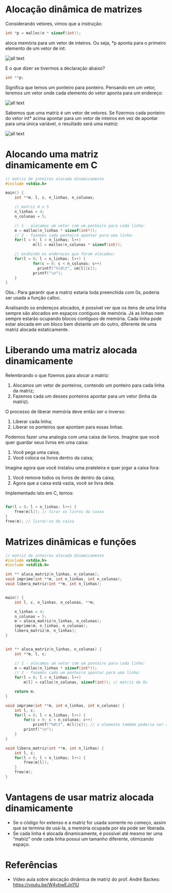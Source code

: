 # Alocação dinâmica de matrizes

Considerando vetores, vimos que a instrução:

```c
int *p = malloc(n * sizeof(int)); 
```

aloca memória para um vetor de inteiros. Ou seja, *p aponta para o primeiro elemento de um vetor de int:

![all text](https://github.com/emanoelim/algoritmos_e_estruturas_de_dados/blob/master/img/vetor_dinamico.png)

E o que dizer se tivermos a declaração abaixo?

```c
int **p;
```

Significa que temos um ponteiro para ponteiro. Pensando em um vetor, teremos um vetor onde cada elemento do vetor aponta para um 
endereço:

![all text](https://github.com/emanoelim/algoritmos_e_estruturas_de_dados/blob/master/img/vetor_de_ponteiros.png)

Sabemos que uma matriz é um vetor de vetores. Se fizermos cada ponteiro do vetor int* acima apontar para um vetor de inteiros 
em vez de apontar para uma única variável, o resultado será uma matriz:

![all text](https://github.com/emanoelim/algoritmos_e_estruturas_de_dados/blob/master/img/matriz_dinamica.png)

# Alocando uma matriz dinamicamente em C

```c
// matriz de inteiros alocada dinamicamente
#include <stdio.h>

main() {
    int **m, l, c, n_linhas, n_colunas;

    // matriz 4 x 5
    n_linhas = 4;
    n_colunas = 5;

    // 1 - alocamos um vetor com um ponteiro para cada linha:
    m = malloc(n_linhas * sizeof(int*));
    // 2 - fazemos cada ponteiro apontar para uma linha:
    for(l = 0; l < n_linhas; l++)
            m[l] = malloc(n_colunas * sizeof(int));

    // exibindo os endereços que foram alocados:
    for(l = 0; l < n_linhas; l++) {
            for(c = 0; c < n_colunas; c++)
              printf("%ld\t", &m[l][c]);
            printf("\n");
    }
}
```

Obs.: Para garantir que a matriz estaria toda preenchida com 0s, poderia ser usada a função calloc.

Analisando os endereços alocados, é possível ver que os itens de uma linha sempre são alocados em espaços contíguos de memória. Já as linhas nem sempre estarão ocupando blocos contíguos de memória. Cada linha pode estar alocada em um bloco bem distante um do outro, diferente de uma matriz alocada estaticamente.

# Liberando uma matriz alocada dinamicamente

Relembrando o que fizemos para alocar a matriz:

1. Alocamos um vetor de ponteiros, contendo um ponteiro para cada linha da matriz;
2. Fazemos cada um desses ponteiros apontar para um vetor (linha da matriz).
    
O processo de liberar memória deve então ser o inverso:
1. Liberar cada linha;
2. Liberar os ponteiros que apontam para essas linhas.    

Podemos fazer uma analogia com uma caixa de livros. Imagine que você quer guardar seus livros em uma caixa:

1. Você pega uma caixa;
2. Você coloca os livros dentro da caixa;

Imagine agora que você instalou uma prateleira e quer jogar a caixa fora:

1. Você remove todos os livros de dentro da caixa;
2. Agora que a caixa está vazia, você se livra dela.

Implementado isto em C, temos:

```c

for(l = 0; l < n_linhas; l++) {
    free(m[l]); // tirar os livros da caixa
}
free(m); // livrar-se da caixa
```

# Matrizes dinâmicas e funções

```c
// matriz de inteiros alocada dinamicamente
#include <stdio.h>
#include <stdlib.h>

int ** aloca_matriz(n_linhas, n_colunas);
void imprime(int **m, int n_linhas, int n_colunas);
void libera_matriz(int **m, int n_linhas);


main() {
    int l, c, n_linhas, n_colunas, **m;

    n_linhas = 4;
    n_colunas = 5;
    m = aloca_matriz(n_linhas, n_colunas);
    imprime(m, n_linhas, n_colunas);
    libera_matriz(m, n_linhas);
}


int ** aloca_matriz(n_linhas, n_colunas) {
    int **m, l, c;

    // 1 - alocamos um vetor com um ponteiro para cada linha:
    m = malloc(n_linhas * sizeof(int*));
    // 2 - fazemos cada um ponteiro apontar para uma linha:
    for(l = 0; l < n_linhas; l++)
        m[l] = calloc(n_colunas, sizeof(int)); // matriz de 0s

    return m;
}

void imprime(int **m, int n_linhas, int n_colunas) {
    int l, c;
    for(l = 0; l < n_linhas; l++) {
        for(c = 0; c < n_colunas; c++)
            printf("%d\t", m[l][c]); // o elemento também poderia ser acessado através de: *(*(m+l)+c)) - a op. *(m+l) retorna um ponteiro!
        printf("\n");
    }
}

void libera_matriz(int **m, int n_linhas) {
    int l, c;
    for(l = 0; l < n_linhas; l++) {
        free(m[l]);
    }
    free(m);
}
```

# Vantagens de usar matriz alocada dinamicamente
- Se o código for extenso e a matriz for usada somente no começo, assim que se termina de usá-la, a memória ocupada por ela pode ser liberada.
- Se cada linha é alocada dinamicamente, é possível até mesmo ter uma “matriz” onde cada linha possui um tamanho diferente, otimizando espaço.

# Referências

- Vídeo aula sobre alocação dinâmica de matriz do prof. André Backes: https://youtu.be/W4vbwEJn11U
